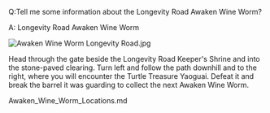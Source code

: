 Q:Tell me some information about the Longevity Road Awaken Wine Worm?

A:
Longevity Road Awaken Wine Worm

![Awaken Wine Worm Longevity Road.jpg](https://oyster.ignimgs.com/mediawiki/apis.ign.com/black-myth-wukong/6/6d/Awaken_Wine_Worm_Longevity_Road.jpg)

Head through the gate beside the Longevity Road Keeper's Shrine and into the stone-paved clearing. Turn left and follow the path downhill and to the right, where you will encounter the Turtle Treasure Yaoguai. Defeat it and break the barrel it was guarding to collect the next Awaken Wine Worm. 

Awaken_Wine_Worm_Locations.md